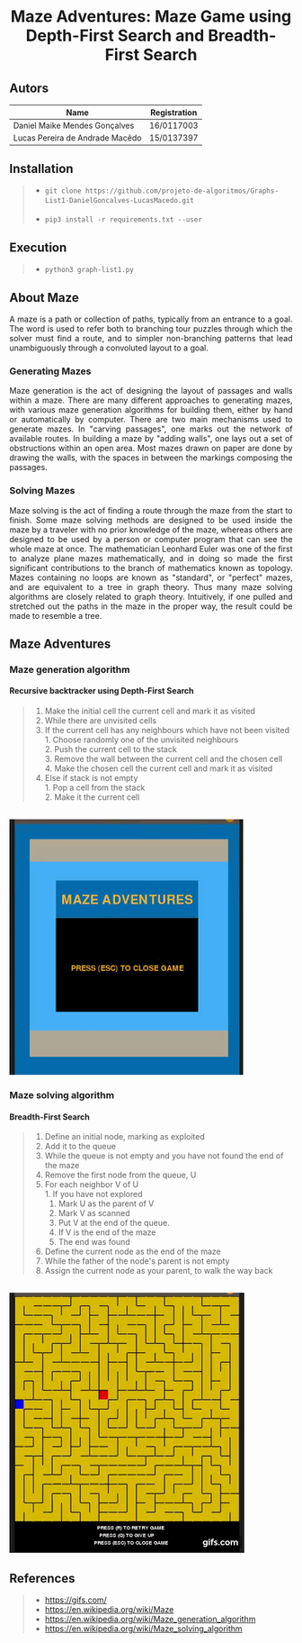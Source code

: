 # <p align="center">Maze Adventures: Maze Game using Depth-First Search and Breadth-First Search </p>

## Autors

| Name  | Registration  |
|---|---|
| Daniel Maike Mendes Gonçalves  | 16/0117003  |
| Lucas Pereira de Andrade Macêdo  | 15/0137397  |

## Installation

> * ``` git clone https://github.com/projeto-de-algoritmos/Graphs-List1-DanielGoncalves-LucasMacedo.git ``` <br> <br>
> * ``` pip3 install -r requirements.txt --user ```

## Execution

> * ``` python3 graph-list1.py ```

## About Maze

<p align="justify"> A maze is a path or collection of paths, typically from an entrance to a goal. 
The word is used to refer both to branching tour puzzles through which the solver must find a route, 
and to simpler non-branching patterns that lead unambiguously through a convoluted layout to a goal. </p>

### Generating Mazes

<p align="justify"> Maze generation is the act of designing the layout of passages and walls within a maze. 
There are many different approaches to generating mazes, with various maze generation algorithms for building them, 
either by hand or automatically by computer.
There are two main mechanisms used to generate mazes. 
In "carving passages", one marks out the network of available routes. In building a maze by "adding walls", 
one lays out a set of obstructions within an open area. Most mazes drawn on paper are done by drawing the walls, 
with the spaces in between the markings composing the passages. </p>

### Solving Mazes

<p align="justify"> Maze solving is the act of finding a route through the maze from the start to finish. 
Some maze solving methods are designed to be used inside the maze by a traveler with no prior knowledge of the maze, 
whereas others are designed to be used by a person or computer program that can see the whole maze at once.
The mathematician Leonhard Euler was one of the first to analyze plane mazes mathematically, 
and in doing so made the first significant contributions to the branch of mathematics known as topology.
Mazes containing no loops are known as "standard", or "perfect" mazes, and are equivalent to a tree in graph theory. 
Thus many maze solving algorithms are closely related to graph theory. Intuitively, 
if one pulled and stretched out the paths in the maze in the proper way, the result could be made to resemble a tree. </p>

## Maze Adventures

### Maze generation algorithm

#### Recursive backtracker using Depth-First Search

> 1. Make the initial cell the current cell and mark it as visited <br>
> 2. While there are unvisited cells <br>
>   1. If the current cell has any neighbours which have not been visited <br>
>     1. Choose randomly one of the unvisited neighbours <br>
>     2. Push the current cell to the stack <br>
>     3. Remove the wall between the current cell and the chosen cell <br>
>     4. Make the chosen cell the current cell and mark it as visited <br>
>   2. Else if stack is not empty <br>
>     1. Pop a cell from the stack <br>
>     2. Make it the current cell <br>

<br> ![generate-maze](gifs/generate_maze.gif) <br>

### Maze solving algorithm

#### Breadth-First Search

> 1. Define an initial node, marking as exploited <br>
> 2. Add it to the queue <br>
> 3. While the queue is not empty and you have not found the end of the maze <br>
>   1. Remove the first node from the queue, U <br>
>   2. For each neighbor V of U <br>
>     1. If you have not explored <br>
>       1. Mark U as the parent of V <br>
>       2. Mark V as scanned <br>
>       3. Put V at the end of the queue. <br>
>       4. If V is the end of the maze <br>
>         1. The end was found <br>
> 4. Define the current node as the end of the maze <br>
> 5. While the father of the node's parent is not empty <br>
>   1. Assign the current node as your parent, to walk the way back <br>
       
<br> ![solving-maze](gifs/solving_maze.gif) <br>

## References

> * https://gifs.com/ <br>
> * https://en.wikipedia.org/wiki/Maze <br>
> * https://en.wikipedia.org/wiki/Maze_generation_algorithm <br>
> * https://en.wikipedia.org/wiki/Maze_solving_algorithm
